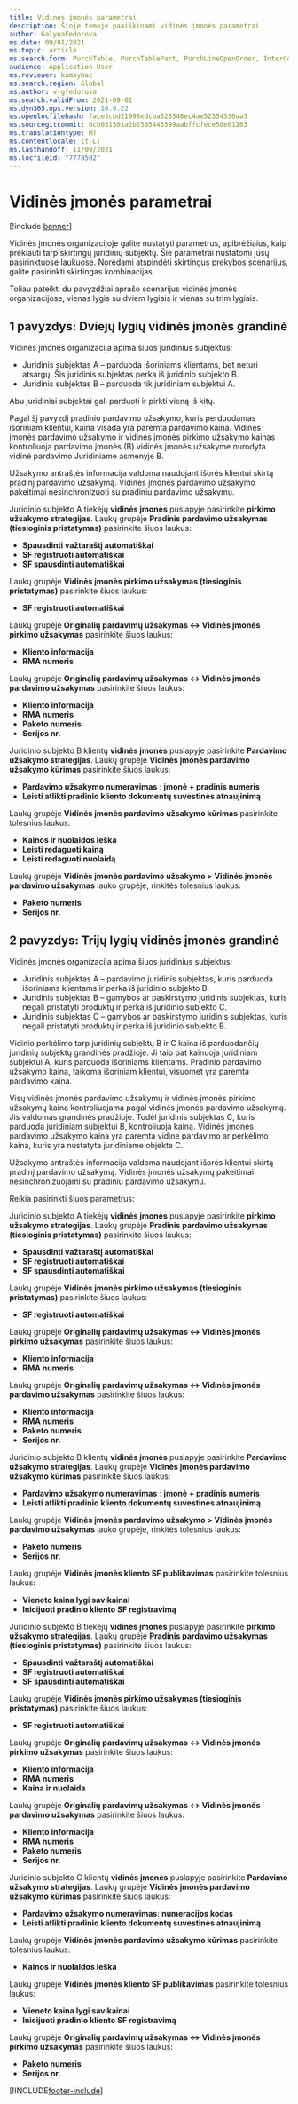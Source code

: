 ```yaml
---
title: Vidinės įmonės parametrai
description: Šioje temoje paaiškinami vidinės įmonės parametrai
author: GalynaFedorova
ms.date: 09/01/2021
ms.topic: article
ms.search.form: PurchTable, PurchTablePart, PurchLineOpenOrder, InterCompanyTradingRelationSetupCustomer
audience: Application User
ms.reviewer: kamaybac
ms.search.region: Global
ms.author: v-gfedorova
ms.search.validFrom: 2021-09-01
ms.dyn365.ops.version: 10.0.22
ms.openlocfilehash: face3cbd21998edcba528548ec4ae52354330aa3
ms.sourcegitcommit: 8cb031501a2b2505443599aabffcfece50e01263
ms.translationtype: MT
ms.contentlocale: lt-LT
ms.lasthandoff: 11/09/2021
ms.locfileid: "7778502"
---
```

# <a name="intercompany-parameters"></a>Vidinės įmonės parametrai

[!include [banner](../../includes/banner.md)]

Vidinės įmonės organizacijoje galite nustatyti parametrus, apibrėžiaius, kaip prekiauti tarp skirtingų juridinių subjektų. Šie parametrai nustatomi jūsų pasirinktuose laukuose. Norėdami atspindėti skirtingus prekybos scenarijus, galite pasirinkti skirtingas kombinacijas.

Toliau pateikti du pavyzdžiai aprašo scenarijus vidinės įmonės organizacijose, vienas lygis su dviem lygiais ir vienas su trim lygiais.

## <a name="example-1-two-level-intercompany-chain"></a>1 pavyzdys: Dviejų lygių vidinės įmonės grandinė

Vidinės įmonės organizacija apima šiuos juridinius subjektus:

- Juridinis subjektas A – parduoda išoriniams klientams, bet neturi atsargų. Šis juridinis subjektas perka iš juridinio subjekto B.
- Juridinis subjektas B – parduoda tik juridiniam subjektui A.

Abu juridiniai subjektai gali parduoti ir pirkti vieną iš kitų.

Pagal šį pavyzdį pradinio pardavimo užsakymo, kuris perduodamas išoriniam klientui, kaina visada yra paremta pardavimo kaina. Vidinės įmonės pardavimo užsakymo ir vidinės įmonės pirkimo užsakymo kainas kontroliuoja pardavimo įmonės (B) vidinės įmonės užsakyme nurodyta vidinė pardavimo Juridiniame asmenyje B.

Užsakymo antraštės informacija valdoma naudojant išorės klientui skirtą pradinį pardavimo užsakymą. Vidinės įmonės pardavimo užsakymo pakeitimai nesinchronizuoti su pradiniu pardavimo užsakymu.

Juridinio subjekto A tiekėjų **vidinės įmonės** puslapyje pasirinkite **pirkimo užsakymo strategijas**. Laukų grupėje **Pradinis pardavimo užsakymas (tiesioginis pristatymas)** pasirinkite šiuos laukus:

- **Spausdinti važtaraštį automatiškai**
- **SF registruoti automatiškai**
- **SF spausdinti automatiškai**

Laukų grupėje **Vidinės įmonės pirkimo užsakymas (tiesioginis pristatymas)** pasirinkite šiuos laukus:

- **SF registruoti automatiškai**

Laukų grupėje **Originalių pardavimų užsakymas <-> Vidinės įmonės pirkimo užsakymas** pasirinkite šiuos laukus:

- **Kliento informacija**
- **RMA numeris**

Laukų grupėje **Originalių pardavimų užsakymas <-> Vidinės įmonės pardavimo užsakymas** pasirinkite šiuos laukus:

- **Kliento informacija**
- **RMA numeris**
- **Paketo numeris**
- **Serijos nr.**

Juridinio subjekto B klientų **vidinės įmonės** puslapyje pasirinkite **Pardavimo užsakymo strategijas**. Laukų grupėje **Vidinės įmonės pardavimo užsakymo kūrimas** pasirinkite šiuos laukus:

- **Pardavimo užsakymo numeravimas** : **įmonė + pradinis numeris**
- **Leisti atlikti pradinio kliento dokumentų suvestinės atnaujinimą**

Laukų grupėje **Vidinės įmonės pardavimo užsakymo kūrimas** pasirinkite tolesnius laukus:

- **Kainos ir nuolaidos ieška**
- **Leisti redaguoti kainą**
- **Leisti redaguoti nuolaidą**

Laukų grupėje **Vidinės įmonės pardavimo užsakymo \> Vidinės įmonės pardavimo užsakymas** lauko grupėje, rinkitės tolesnius laukus:

- **Paketo numeris**
- **Serijos nr.**

## <a name="example-2-three-level-intercompany-chain"></a>2 pavyzdys: Trijų lygių vidinės įmonės grandinė

Vidinės įmonės organizacija apima šiuos juridinius subjektus:

- Juridinis subjektas A – pardavimo juridinis subjektas, kuris parduoda išoriniams klientams ir perka iš juridinio subjekto B.
- Juridinis subjektas B – gamybos ar paskirstymo juridinis subjektas, kuris negali pristatyti produktų ir perka iš juridinio subjekto C.
- Juridinis subjektas C – gamybos ar paskirstymo juridinis subjektas, kuris negali pristatyti produktų ir perka iš juridinio subjekto B.

Vidinio perkėlimo tarp juridinių subjektų B ir C kaina iš parduodančių juridinių subjektų grandinės pradžioje. Ji taip pat kainuoja juridiniam subjektui A, kuris parduoda išoriniams klientams. Pradinio pardavimo užsakymo kaina, taikoma išoriniam klientui, visuomet yra paremta pardavimo kaina.

Visų vidinės įmonės pardavimo užsakymų ir vidinės įmonės pirkimo užsakymų kaina kontroliuojama pagal vidinės įmonės pardavimo užsakymą. Jis valdomas grandinės pradžioje. Todėl juridinis subjektas C, kuris parduoda juridiniam subjektui B, kontroliuoja kainą. Vidinės įmonės pardavimo užsakymo kaina yra paremta vidine pardavimo ar perkėlimo kaina, kuris yra nustatyta juridiniame objekte C.

Užsakymo antraštės informacija valdoma naudojant išorės klientui skirtą pradinį pardavimo užsakymą. Vidinės įmonės užsakymų pakeitimai nesinchronizuojami su pradiniu pardavimo užsakymu.

Reikia pasirinkti šiuos parametrus:

Juridinio subjekto A tiekėjų **vidinės įmonės** puslapyje pasirinkite **pirkimo užsakymo strategijas**. Laukų grupėje **Pradinis pardavimo užsakymas (tiesioginis pristatymas)** pasirinkite šiuos laukus:

- **Spausdinti važtaraštį automatiškai**
- **SF registruoti automatiškai**
- **SF spausdinti automatiškai**

Laukų grupėje **Vidinės įmonės pirkimo užsakymas (tiesioginis pristatymas)** pasirinkite šiuos laukus:

- **SF registruoti automatiškai**

Laukų grupėje **Originalių pardavimų užsakymas <-> Vidinės įmonės pirkimo užsakymas** pasirinkite šiuos laukus:

- **Kliento informacija**
- **RMA numeris**

Laukų grupėje **Originalių pardavimų užsakymas <-> Vidinės įmonės pardavimo užsakymas** pasirinkite šiuos laukus:

- **Kliento informacija**
- **RMA numeris**
- **Paketo numeris**
- **Serijos nr.**

Juridinio subjekto B klientų **vidinės įmonės** puslapyje pasirinkite **Pardavimo užsakymo strategijas**. Laukų grupėje **Vidinės įmonės pardavimo užsakymo kūrimas** pasirinkite šiuos laukus:

- **Pardavimo užsakymo numeravimas** : **įmonė + pradinis numeris**
- **Leisti atlikti pradinio kliento dokumentų suvestinės atnaujinimą**

Laukų grupėje **Vidinės įmonės pardavimo užsakymo \> Vidinės įmonės pardavimo užsakymas** lauko grupėje, rinkitės tolesnius laukus:

- **Paketo numeris**
- **Serijos nr.**

Laukų grupėje **Vidinės įmonės kliento SF publikavimas** pasirinkite tolesnius laukus:

- **Vieneto kaina lygi savikainai**
- **Inicijuoti pradinio kliento SF registravimą**

Juridinio subjekto B tiekėjų **vidinės įmonės** puslapyje pasirinkite **pirkimo užsakymo strategijas**. Laukų grupėje **Pradinis pardavimo užsakymas (tiesioginis pristatymas)** pasirinkite šiuos laukus:

- **Spausdinti važtaraštį automatiškai**
- **SF registruoti automatiškai**
- **SF spausdinti automatiškai**

Laukų grupėje **Vidinės įmonės pirkimo užsakymas (tiesioginis pristatymas)** pasirinkite šiuos laukus:

- **SF registruoti automatiškai**

Laukų grupėje **Originalių pardavimų užsakymas <-> Vidinės įmonės pirkimo užsakymas** pasirinkite šiuos laukus:

- **Kliento informacija**
- **RMA numeris**
- **Kaina ir nuolaida**

Laukų grupėje **Originalių pardavimų užsakymas <-> Vidinės įmonės pardavimo užsakymas** pasirinkite šiuos laukus:

- **Kliento informacija**
- **RMA numeris**
- **Paketo numeris**
- **Serijos nr.**

Juridinio subjekto C klientų **vidinės įmonės** puslapyje pasirinkite **Pardavimo užsakymo strategijas**. Laukų grupėje **Vidinės įmonės pardavimo užsakymo kūrimas** pasirinkite šiuos laukus:

- **Pardavimo užsakymo numeravimas**: **numeracijos kodas**
- **Leisti atlikti pradinio kliento dokumentų suvestinės atnaujinimą**

Laukų grupėje **Vidinės įmonės pardavimo užsakymo kūrimas** pasirinkite tolesnius laukus:

- **Kainos ir nuolaidos ieška**

Laukų grupėje **Vidinės įmonės kliento SF publikavimas** pasirinkite tolesnius laukus:

- **Vieneto kaina lygi savikainai**
- **Inicijuoti pradinio kliento SF registravimą**

Laukų grupėje **Originalių pardavimų užsakymas <-> Vidinės įmonės pirkimo užsakymas** pasirinkite šiuos laukus:

- **Paketo numeris**
- **Serijos nr.**

[!INCLUDE[footer-include](../../includes/footer-banner.md)]
